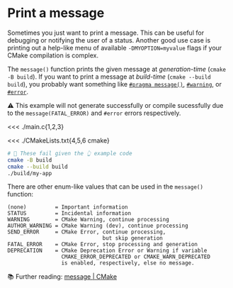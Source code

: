 # Print a message

Sometimes you just want to print a message. This can be useful for debugging or notifying the user of a status. Another good use case is printing out a help-like menu of available `-DMYOPTION=myvalue` flags if your CMake compilation is complex.

The `message()` function prints the given message at _generation-time_ (`cmake -B build`). If you want to print a message at _build-time_ (`cmake --build build`), you probably want something like [`#pragma message()`](https://learn.microsoft.com/en-us/cpp/preprocessor/message), [`#warning`](https://en.cppreference.com/w/cpp/preprocessor/error), or [`#error`](https://en.cppreference.com/w/cpp/preprocessor/error).

⚠️ This example will not generate successfully or compile sucessfully due to the `message(FATAL_ERROR)` and `#error` errors respectively.

<<< ./main.c{1,2,3}

<<< ./CMakeLists.txt{4,5,6 cmake}

```sh
# 🛑 These fail given the 👆 example code
cmake -B build
cmake --build build
./build/my-app
```

There are other enum-like values that can be used in the `message()` function:

```
(none)         = Important information
STATUS         = Incidental information
WARNING        = CMake Warning, continue processing
AUTHOR_WARNING = CMake Warning (dev), continue processing
SEND_ERROR     = CMake Error, continue processing,
                              but skip generation
FATAL_ERROR    = CMake Error, stop processing and generation
DEPRECATION    = CMake Deprecation Error or Warning if variable
                 CMAKE_ERROR_DEPRECATED or CMAKE_WARN_DEPRECATED
                 is enabled, respectively, else no message.
```

📚 Further reading: [message | CMake](https://cmake.org/cmake/help/latest/command/message.html)

[custom shell target example]: /shell-target/